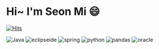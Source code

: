 <!-- ## Hi there 👋 -->

# Hi~ I'm Seon Mi 😄
[![Hits](https://hits.seeyoufarm.com/api/count/incr/badge.svg?url=https%3A%2F%2Fgithub.com%2F403seonmi&count_bg=%23B3FCC7&title_bg=%234DFF9D&icon=&icon_color=%23E7E7E7&title=hits&edge_flat=false)](https://hits.seeyoufarm.com)

<!-- ![로고명](https://img.shields.io/badge/로고명-원하는색상코드.svg?&style=for-the-badge&logo=로고명&logoColor=로고색상) -->
<!-- <img src="https://img.shields.io/badge/쓰고자하는_텍스트-컬러코드?style=for-the-badge&logo=simpleicons에서_아이콘이름&logoColor=white"> -->

![Java](https://img.shields.io/badge/Java-007396.svg?&style=for-the-badge&logo=Java&logoColor=white) 
![eclipseide](https://img.shields.io/badge/eclipseide-2C2255.svg?&style=for-the-badge&logo=eclipseide&logoColor=white)
![spring](https://img.shields.io/badge/Spring-6DB33F.svg?&style=for-the-badge&logo=Spring&logoColor=white)
![python](https://img.shields.io/badge/python-3776AB.svg?&style=for-the-badge&logo=python&logoColor=white)
![pandas](https://img.shields.io/badge/pandas-150458.svg?&style=for-the-badge&logo=pandas&logoColor=white)
![oracle](https://img.shields.io/badge/oracle-F80000.svg?&style=for-the-badge&logo=oracle&logoColor=white)




<!--
**403seonmi/403seonmi** is a ✨ _special_ ✨ repository because its `README.md` (this file) appears on your GitHub profile.

Here are some ideas to get you started:

- 🔭 I’m currently working on ...
- 🌱 I’m currently learning ...
- 👯 I’m looking to collaborate on ...
- 🤔 I’m looking for help with ...
- 💬 Ask me about ...
- 📫 How to reach me: ...
- 😄 Pronouns: ...
- ⚡ Fun fact: ...
-->
